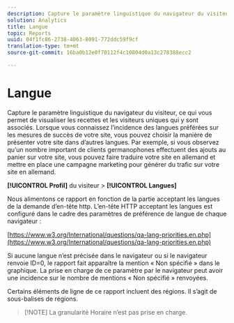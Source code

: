 ```yaml
---
description: Capture le paramètre linguistique du navigateur du visiteur, ce qui vous permet de visualiser les recettes et les visiteurs uniques qui y sont associés. Lorsque vous connaissez l’incidence des langues préférées sur les mesures de succès de votre site, vous pouvez choisir la manière de présenter votre site dans d’autres langues. Par exemple, si vous observez qu’un nombre important de clients germanophones effectuent des ajouts au panier sur votre site, vous pouvez faire traduire votre site en allemand et mettre en place une campagne marketing pour générer du trafic sur votre site en allemand.
solution: Analytics
title: Langue
topic: Reports
uuid: 04f1fc86-2738-4063-8091-772ddc59f9cf
translation-type: tm+mt
source-git-commit: 16ba0b12e0f70112f4c10804d0a13c278388ecc2

---
```



# Langue

Capture le paramètre linguistique du navigateur du visiteur, ce qui vous permet de visualiser les recettes et les visiteurs uniques qui y sont associés. Lorsque vous connaissez l’incidence des langues préférées sur les mesures de succès de votre site, vous pouvez choisir la manière de présenter votre site dans d’autres langues. Par exemple, si vous observez qu’un nombre important de clients germanophones effectuent des ajouts au panier sur votre site, vous pouvez faire traduire votre site en allemand et mettre en place une campagne marketing pour générer du trafic sur votre site en allemand.

**[!UICONTROL Profil]** du visiteur &gt; **[!UICONTROL Langues]**

Nous alimentons ce rapport en fonction de la partie acceptant les langues de la demande d’en-tête http. L’en-tête HTTP acceptant les langues est configuré dans le cadre des paramètres de préférence de langue de chaque navigateur :

[https://www.w3.org/International/questions/qa-lang-priorities.en.php](https://www.w3.org/International/questions/qa-lang-priorities.en.php)

Si aucune langue n’est précisée dans le navigateur ou si le navigateur renvoie ID=0, le rapport fait apparaître la mention « Non spécifié » dans le graphique. La prise en charge de ce paramètre par le navigateur peut avoir une incidence sur le nombre de mentions « Non spécifié » renvoyées.

Certains éléments de ligne de ce rapport incluent des régions. Il s’agit de sous-balises de régions.

> [!NOTE] La granularité Horaire n’est pas prise en charge.

